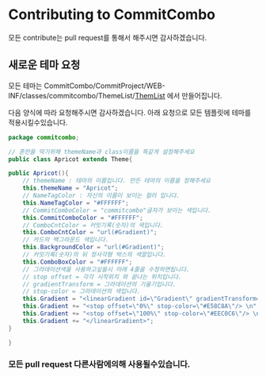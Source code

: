 # Contributing to CommitCombo

모든 contribute는 pull request를 통해서 해주시면 감사하겠습니다.


## 새로운 테마 요청

모든 테마는 CommitCombo/CommitProject/WEB-INF/classes/commitcombo/ThemeList/[ThemList](https://github.com/devxb/CommitCombo/tree/main/CommitProject/WEB-INF/classes/commitcombo/ThemList) 
에서 만들어집니다.

다음 양식에 따라 요청해주시면 감사하겠습니다.
아래 요청으로 모든 템플릿에 테마를 적용시킬수있습니다.

``` java
package commitcombo;

// 혼란을 막기위해 themeName과 class이름을 똑같게 설정해주세요
public class Apricot extends Theme{

public Apricot(){
	// themeName : 테마의 이름입니다. 만든 테마의 이름을 정해주세요
	this.themeName = "Apricot";
	// NameTagColor : 자신의 이름이 보이는 컬러 입니다.
	this.NameTagColor = "#FFFFFF";
	// CommitComboColor = "commitcombo"글자가 보이는 색입니다.
	this.CommitComboColor = "#FFFFFF";
	// ComboCntColor = 커밋기록(숫자)의 색입니다.
	this.ComboCntColor = "url(#Gradient)";
	// 카드의 백그라운드 색입니다.
	this.BackgroundColor = "url(#Gradient)";
	// 커밋기록(숫자)의 뒤 정사각형 박스의 색깔입니다.
	this.ComboBoxColor = "#FFFFFF";
	// 그라데이션색을 사용하고싶을시 아래 4줄을 수정하면됩니다.
	// stop offset = 각각 시작위치 와 끝나는 위치입니다.
	// gradientTransform = 그라데이션의 기울기입니다.
	// stop-color = 그라데이션의 색입니다.
	this.Gradient = "<linearGradient id=\"Gradient\" gradientTransform=\"rotate(20)\">\n";
	this.Gradient += "<stop offset=\"0%\" stop-color=\"#E58C8A\"/> \n";
	this.Gradient += "<stop offset=\"100%\" stop-color=\"#EEC0C6\"/> \n";
	this.Gradient += "</linearGradient>";
}

}
```
### 모든 pull request 다른사람에의해 사용될수있습니다.

